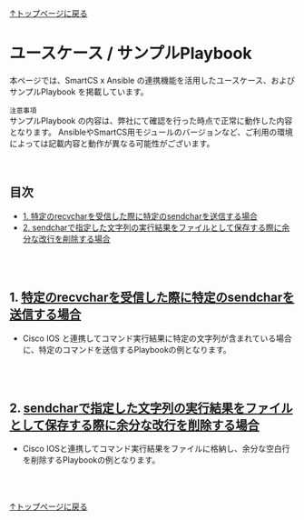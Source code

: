
[↑トップページに戻る](../README.md)
<br>
# ユースケース / サンプルPlaybook

本ページでは、SmartCS x Ansible の連携機能を活用したユースケース、およびサンプルPlaybook を掲載しています。  

`注意事項`  
サンプルPlaybook の内容は、弊社にて確認を行った時点で正常に動作した内容となります。
AnsibleやSmartCS用モジュールのバージョンなど、ご利用の環境によっては記載内容と動作が異なる可能性がございます。  

<br>

## 目次
- [1. 特定のrecvcharを受信した際に特定のsendcharを送信する場合](./playbook-example.md#1-特定のrecvcharを受信した際に特定のsendcharを送信する場合)
- [2. sendcharで指定した文字列の実行結果をファイルとして保存する際に余分な改行を削除する場合](./playbook-example.md#2-sendcharで指定した文字列の実行結果をファイルとして保存する際に余分な改行を削除する場合)

<br>
<br>

## 1. [特定のrecvcharを受信した際に特定のsendcharを送信する場合](./playbook-example/wait_specific_recvchar.md)

* Cisco IOS と連携してコマンド実行結果に特定の文字列が含まれている場合に、特定のコマンドを送信するPlaybookの例となります。

<br>
<br>

## 2. [sendcharで指定した文字列の実行結果をファイルとして保存する際に余分な改行を削除する場合](./playbook-example/convert_nl.md)

* Cisco IOSと連携してコマンド実行結果をファイルに格納し、余分な空白行を削除するPlaybookの例となります。

<br>
<br>

[↑トップページに戻る](../README.md)
